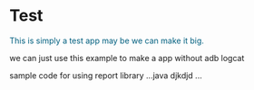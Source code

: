 # Test
<p style="color:#005f7f;">
  This is simply a test app
  may be we can make it big.
</p>
<p>
we can just use this example to make
   a app without adb logcat
</p>
sample code for using report library
...java
   djkdjd
...
